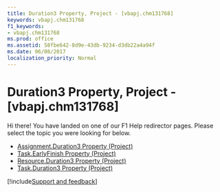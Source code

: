 ```yaml
---
title: Duration3 Property, Project - [vbapj.chm131768]
keywords: vbapj.chm131768
f1_keywords:
- vbapj.chm131768
ms.prod: office
ms.assetid: 58fbe642-8d9e-43db-9234-d3db22a4a94f
ms.date: 06/08/2017
localization_priority: Normal
---
```



# Duration3 Property, Project - [vbapj.chm131768]

Hi there! You have landed on one of our F1 Help redirector pages. Please select the topic you were looking for below.

- [Assignment.Duration3 Property (Project)](http://msdn.microsoft.com/library/aafc2f78-fa61-2c44-d7ca-0c6499e97632%28Office.15%29.aspx)
- [Task.EarlyFinish Property (Project)](http://msdn.microsoft.com/library/17127825-4eec-7278-8a77-1692142e15e5%28Office.15%29.aspx)
- [Resource.Duration3 Property (Project)](http://msdn.microsoft.com/library/3d72d093-1464-357d-a813-51ba3739f8c4%28Office.15%29.aspx)
- [Task.Duration3 Property (Project)](http://msdn.microsoft.com/library/fe4038c3-a021-42a3-a00b-9f04d907f070%28Office.15%29.aspx)

[!include[Support and feedback](~/includes/feedback-boilerplate.md)]